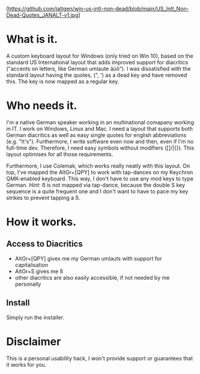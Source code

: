 [https://github.com/jaltgen/win-us-intl-non-dead/blob/main/US_Intl_Non-Dead-Quotes_JANALT-v1.jpg]

# What is it.

A custom keyboard layout for Windows (only tried on Win 10), based on the standard US International layout that adds improved support for diacritics ("accents on letters, like German umlaute äüö"). I was dissatisfied with the standard layout having the quotes, (", ') as a dead key and have removed this. The key is now mapped as a regular key.

# Who needs it.

I'm a native German speaker working in an multinational comapany working in IT. I work on Windows, Linux and Mac. I need a layout that supports both German diacritics as well as easy single quotes for english abbreviations (e.g. "It's"). Furthermore, I write software even now and then, even if I'm no full-time dev. Therefore, I need easy symbols without modifiers ([]/\|{}). This layout optimises for all those requirements.

Furthermore, I use Colemak, which works really neatly with this layout. On top, I've mapped the AltGr+[QPY] to work with tap-dances on my Keychron QMK-enabled keyboard. This way, I don't have to use any mod keys to type German. *Hint*: ß is not mapped via tap-dance, because the double S key sequence is a quite frequent one and I don't want to have to pace my key strikes to prevent tapping a ß.
# How it works.

## Access to Diacritics

- AltGr+[QPY] gives me my German umlauts with support for capitalisation
- AltGr+S gives me ß
- other diacritics are also easily accessible, if not needed by me personally

## Install

Simply run the installer.

# Disclaimer

This is a personal usability hack, I won't provide support or guarantees that it works for you.
